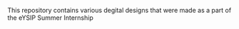 This repository contains various degital designs that were made as a part of the eYSIP Summer Internship
